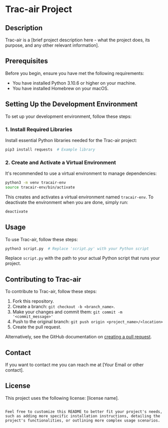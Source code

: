 # Trac-air Project

## Description
Trac-air is a [brief project description here - what the project does, its purpose, and any other relevant information].

## Prerequisites
Before you begin, ensure you have met the following requirements:
* You have installed Python 3.10.6 or higher on your machine.
* You have installed Homebrew on your macOS.

## Setting Up the Development Environment

To set up your development environment, follow these steps:

### 1. Install Required Libraries
Install essential Python libraries needed for the Trac-air project:

```bash
pip3 install requests  # Example library
```

### 2. Create and Activate a Virtual Environment
It's recommended to use a virtual environment to manage dependencies:

```bash
python3 -m venv tracair-env
source tracair-env/bin/activate
```

This creates and activates a virtual environment named `tracair-env`. To deactivate the environment when you are done, simply run:

```bash
deactivate
```

## Usage

To use Trac-air, follow these steps:

```bash
python3 script.py  # Replace 'script.py' with your Python script
```

Replace `script.py` with the path to your actual Python script that runs your project.

## Contributing to Trac-air
To contribute to Trac-air, follow these steps:
1. Fork this repository.
2. Create a branch: `git checkout -b <branch_name>`.
3. Make your changes and commit them: `git commit -m '<commit_message>'`
4. Push to the original branch: `git push origin <project_name>/<location>`
5. Create the pull request.

Alternatively, see the GitHub documentation on [creating a pull request](https://help.github.com/articles/creating-a-pull-request/).

## Contact
If you want to contact me you can reach me at [Your Email or other contact].

## License
This project uses the following license: [license name].
```

Feel free to customize this README to better fit your project's needs, such as adding more specific installation instructions, detailing the project's functionalities, or outlining more complex usage scenarios.